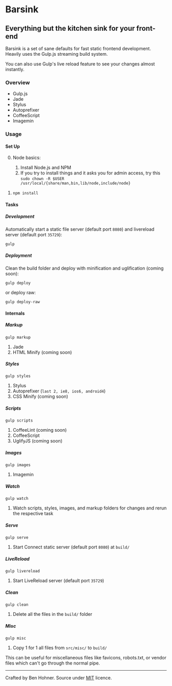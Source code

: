 # Barsink

## Everything but the kitchen sink for your front-end

Barsink is a set of sane defaults for fast static frontend development. Heavily uses the Gulp.js streaming build system.

You can also use Gulp's live reload feature to see your changes almost instantly.

### Overview

*   Gulp.js
*   Jade
*   Stylus
*   Autoprefixer
*   CoffeeScript
*   Imagemin

### Usage

#### Set Up

0.  Node basics:

    1.  Install Node.js and NPM
    2.  If you try to install things and it asks you for admin access, try this `sudo chown -R $USER /usr/local/{share/man,bin,lib/node,include/node}`
1.  `npm install`

#### Tasks

##### Development

Automatically start a static file server (default port `8080`) and livereload server (default port `35729`):

`gulp`

##### Deployment

Clean the build folder and deploy with minification and uglification (coming soon):

`gulp deploy`

or deploy raw:

`gulp deploy-raw`

#### Internals

##### Markup

`gulp markup`

1.  Jade
2.  HTML Minify (coming soon)

##### Styles

`gulp styles`

1.  Stylus
2.  Autoprefixer (`last 2, ie8, ios6, android4`)
3.  CSS Minify (coming soon)

##### Scripts

`gulp scripts`

1.  CoffeeLint (coming soon)
2.  CoffeeScript
3.  UglifyJS (coming soon)

##### Images

`gulp images`

1.  Imagemin

##### Watch

`gulp watch`

1.  Watch scripts, styles, images, and markup folders for changes and rerun the respective task

##### Serve

`gulp serve`

1.  Start Connect static server (default port `8080`) at `build/`

##### LiveReload

`gulp livereload`

1.  Start LiveReload server (default port `35729`)

##### Clean

`gulp clean`

1.  Delete all the files in the `build/` folder

##### Misc

`gulp misc`

1.  Copy 1 for 1 all files from `src/misc/` to `build/`

This can be useful for miscellaneous files like favicons, robots.txt, or
vendor files which can't go through the normal pipe.

***

Crafted by Ben Hohner. Source under [MIT](http://opensource.org/licenses/MIT) licence.
